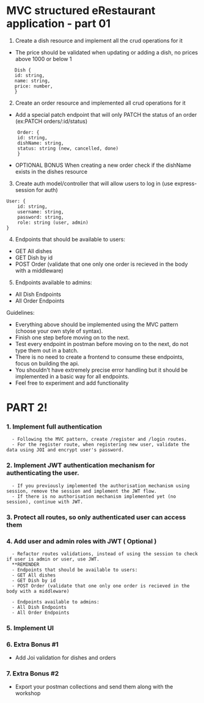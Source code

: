 # MVC structured eRestaurant application - part 01

1.  Create a dish resource and implement all the crud operations for it

- The price should be validated when updating or adding a dish, no prices above 1000 or below 1

```
   Dish {
   id: string,
   name: string,
   price: number,
   }

```

2.  Create an order resource and implemented all crud operations for it

- Add a special patch endpoint that will only PATCH the status of an order (ex:PATCH orders/:id/status)

```
    Order: {
    id: string,
    dishName: string,
    status: string (new, cancelled, done)
    }

```

- OPTIONAL BONUS
  When creating a new order check if the dishName exists in the dishes resource

3.  Create auth model/controller that will allow users to log in (use express-session for auth)

```
User: {
    id: string,
    username: string,
    password: string,
    role: string (user, admin)
}
```

4.  Endpoints that should be available to users:

- GET All dishes
- GET Dish by id
- POST Order (validate that one only one order is recieved in the body with a middleware)

5.  Endpoints available to admins:

- All Dish Endpoints
- All Order Endpoints

Guidelines:

- Everything above should be implemented using the MVC pattern (choose your own style of syntax).
- Finish one step before moving on to the next.
- Test every endpoint in postman before moving on to the next, do not type them out in a batch.
- There is no need to create a frontend to consume these endpoints, focus on building the api.
- You shouldn't have extremely precise error handling but it should be implemented in a basic way for all endpoints.
- Feel free to experiment and add functionality

# PART 2!

### 1. Implement full authentication

      - Following the MVC pattern, create /register and /login routes.
      - For the register route, when registering new user, validate the data using JOI and encrypt user's password.

### 2. Implement JWT authentication mechanism for authenticating the user.

      - If you previously implemented the authorisation mechanism using session, remove the session and implement the JWT flow.
      - If there is no authorisation mechanism implemented yet (no session), continue with JWT.

### 3. Protect all routes, so only authenticated user can access them

### 4. Add user and admin roles with JWT ( Optional )

      - Refactor routes validations, instead of using the session to check if user is admin or user, use JWT.
      **REMINDER
      - Endpoints that should be available to users:
      - GET All dishes
      - GET Dish by id
      - POST Order (validate that one only one order is recieved in the body with a middleware)

      - Endpoints available to admins:
      - All Dish Endpoints
      - All Order Endpoints

### 5. Implement UI

### 6. Extra Bonus #1

- Add Joi validation for dishes and orders

### 7. Extra Bonus #2

- Export your postman collections and send them along with the workshop

